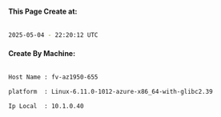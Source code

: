 
   
#### This Page Create at:

```bash

2025-05-04 - 22:20:12 UTC

```

#### Create By Machine:

```bash

Host Name : fv-az1950-655

platform  : Linux-6.11.0-1012-azure-x86_64-with-glibc2.39

Ip Local  : 10.1.0.40

```

